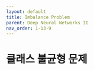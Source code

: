 ```yaml
---
layout: default
title: Imbalance Problem
parent: Deep Neural Networks II
nav_order: 1-13-9
---
```


# 클래스 불균형 문제

